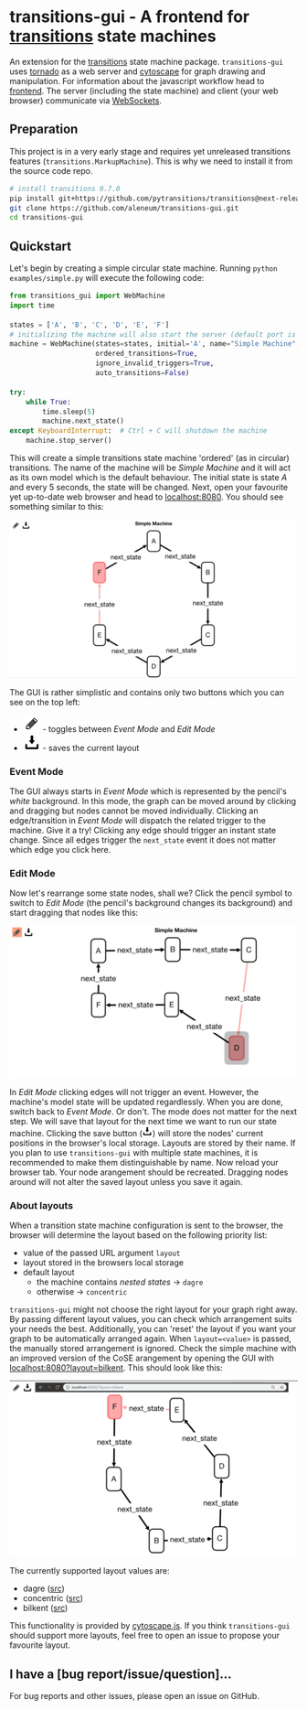# transitions-gui - A frontend for [transitions](https://github.com/pytransitions/transitions) state machines 

An extension for the [transitions](https://github.com/pytransitions/transitions) state machine package.
`transitions-gui` uses [tornado](https://www.tornadoweb.org) as a web server and [cytoscape](http://js.cytoscape.org) for graph drawing and manipulation. For information about the javascript workflow head to [frontend](./frontend).
The server (including the state machine) and client (your web browser) communicate via [WebSockets](https://developer.mozilla.org/en-US/docs/Web/API/WebSockets_API).

## Preparation

This project is in a very early stage and requires yet unreleased transitions features (`transitions.MarkupMachine`).
This is why we need to install it from the source code repo.

```bash
# install transitions 0.7.0
pip install git+https://github.com/pytransitions/transitions@next-release
git clone https://github.com/aleneum/transitions-gui.git
cd transitions-gui
```

## Quickstart

Let's begin by creating a simple circular state machine.
Running `python examples/simple.py` will execute the following code:

```python
from transitions_gui import WebMachine
import time

states = ['A', 'B', 'C', 'D', 'E', 'F']
# initializing the machine will also start the server (default port is 8080)
machine = WebMachine(states=states, initial='A', name="Simple Machine",
                     ordered_transitions=True,
                     ignore_invalid_triggers=True,
                     auto_transitions=False)

try:
    while True:
        time.sleep(5)
        machine.next_state()
except KeyboardInterrupt:  # Ctrl + C will shutdown the machine
    machine.stop_server()
```

This will create a simple transitions state machine 'ordered' (as in circular) transitions. The name of the machine will be *Simple Machine* and it will act as its own model which is the default behaviour. The initial state is state *A* and every 5 seconds, the state will be changed. Next, open your favourite yet up-to-date web browser and head to [localhost:8080](http://localhost:8080). You should see something similar to this:

![initial view](doc/img/initial-view.png)

The GUI is rather simplistic and contains only two buttons which you can see on the top left:

* <img src="transitions_gui/static/img/pencil.svg" height="30px" />  - toggles between *Event Mode* and *Edit Mode*
* <img src="transitions_gui/static/img/save.svg" height="30px" /> - saves the current layout

### Event Mode

The GUI always starts in *Event Mode* which is represented by the pencil's *white* background. In this mode, the graph can be moved around by clicking and dragging but nodes cannot be moved individually. Clicking an edge/transition in *Event Mode* will dispatch the related trigger to the machine. Give it a try! Clicking any edge should trigger an instant state change. Since all edges trigger the `next_state` event it does not matter which edge you click here.

### Edit Mode

Now let's rearrange some state nodes, shall we? Click the pencil symbol to switch to *Edit Mode* (the pencil's background changes its background) and start dragging that nodes like this:

![](doc/img/edit-view.png)

In *Edit Mode* clicking edges will not trigger an event. However, the machine's model state will be updated regardlessly.
When you are done, switch back to *Event Mode*. Or don't. The mode does not matter for the next step. We will save that layout for the next time we want to run our state machine. Clicking the save button (<img src="transitions_gui/static/img/save.svg" height="18" />) will store the nodes' current positions in the browser's local storage. Layouts are stored by their name. If you plan to use `transitions-gui` with multiple state machines, it is recommended to make them distinguishable by name. Now reload your browser tab. Your node arangement should be recreated.
Dragging nodes around will not alter the saved layout unless you save it again.

### About layouts

When a transition state machine configuration is sent to the browser, the browser will determine the layout based on the following priority list:

* value of the passed URL argument `layout`
* layout stored in the browsers local storage
* default layout
  - the machine contains *nested states* -> `dagre`
  - otherwise -> `concentric`
  
`transitions-gui` might not choose the right layout for your graph right away. By passing different layout values, you can check which arrangement suits your needs the best. Additionally, you can 'reset' the layout if you want your graph to be automatically arranged again. When `layout=<value>` is passed, the manually stored arrangement is ignored. Check the simple machine with an improved version of the CoSE arangement by opening the GUI with [localhost:8080?layout=bilkent](http://localhost:8080?layout=bilkent). This should look like this:

![bilkent](doc/img/load-layout.png)

The currently supported layout values are:

* dagre ([src](https://github.com/cytoscape/cytoscape.js-dagre))
* concentric ([src](http://js.cytoscape.org/#layouts/concentric))
* bilkent ([src](https://github.com/cytoscape/cytoscape.js-cose-bilkent))

This functionality is provided by [cytoscape.js](http://js.cytoscape.org/). If you think `transitions-gui` should support more layouts, feel free to open an issue to propose your favourite layout.

## I have a [bug report/issue/question]...

For bug reports and other issues, please open an issue on GitHub.
